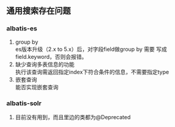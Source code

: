 ## 通用搜索存在问题
### albatis-es
1. group by    
	es版本升级（2.x to 5.x）后，对字段field做group by 需要 写成field.keyword，否则会报错。
2. 缺少查询多表信息的功能    
	执行该查询需返回指定index下符合条件的信息，不需要指定type
3. 嵌套查询    
	能否实现嵌套查询
### albatis-solr
1. 目前没有用到，而且里边的类都为@Deprecated